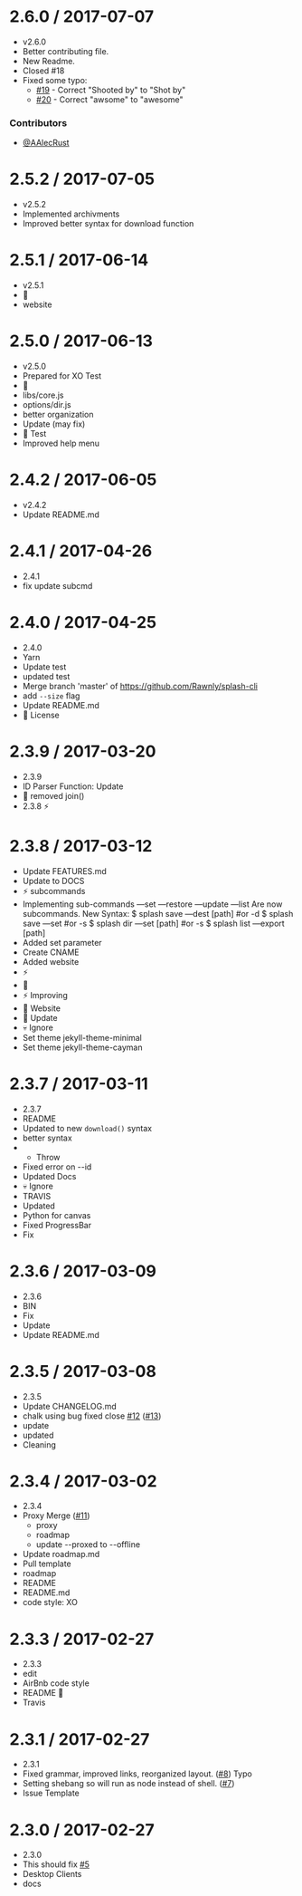 2.6.0 / 2017-07-07
==================
* v2.6.0
* Better contributing file.
* New Readme.
* Closed #18
* Fixed some typo: 
  * [#19](https://github.com/Rawnly/splash-cli/pull/19) - Correct "Shooted by" to "Shot by"
  * [#20](https://github.com/Rawnly/splash-cli/pull/20) - Correct "awsome" to "awesome" 

### Contributors
- [@AAlecRust](https://github.com/AAlecRust)


2.5.2 / 2017-07-05
===================

  * v2.5.2
  * Implemented archivments
  * Improved better syntax for download function

2.5.1 / 2017-06-14
==================

  * v2.5.1
  * :tada:
  * website

2.5.0 / 2017-06-13
==================

  * v2.5.0
  * Prepared for XO Test
  * :tada:
  * libs/core.js
  * options/dir.js
  * better organization
  * Update (may fix)
  * :bug: Test
  * Improved help menu

2.4.2 / 2017-06-05
==================

  * v2.4.2
  * Update README.md

2.4.1 / 2017-04-26
==================

  * 2.4.1
  * fix update subcmd

2.4.0 / 2017-04-25
==================

  * 2.4.0
  * Yarn
  * Update test
  * updated test
  * Merge branch 'master' of https://github.com/Rawnly/splash-cli
  * add `--size` flag
  * Update README.md
  * :scroll: License

2.3.9 / 2017-03-20
==================

  * 2.3.9
  * ID Parser Function: Update
  * :bug: removed join()
  * 2.3.8 :zap:

2.3.8 / 2017-03-12
==================

  * Update FEATURES.md
  * Update to DOCS
  * :zap: subcommands
  * Implementing sub-commands
    —set
    —restore
    —update
    —list
    Are now subcommands.
    New Syntax:
    $ splash save —dest [path] #or -d
    $ splash save —set #or -s
    $ splash dir —set [path] #or -s
    $ splash list —export [path]
  * Added set parameter
  * Create CNAME
  * Added website
  * :zap:
  * :memo:
  * :zap: Improving
  * :construction: Website
  * :memo: Update
  * :skull: Ignore
  * Set theme jekyll-theme-minimal
  * Set theme jekyll-theme-cayman

2.3.7 / 2017-03-11
==================

  * 2.3.7
  * README
  * Updated to new `download()` syntax
  * better syntax
  * + Throw
  * Fixed error on --id
  * Updated Docs
  * :skull: Ignore
  * TRAVIS
  * Updated
  * Python for canvas
  * Fixed ProgressBar
  * Fix

2.3.6 / 2017-03-09
==================

  * 2.3.6
  * BIN
  * Fix
  * Update
  * Update README.md

2.3.5 / 2017-03-08
==================

  * 2.3.5
  * Update CHANGELOG.md
  * chalk using bug fixed close [#12](https://github.com/Rawnly/splash-cli/issues/12) ([#13](https://github.com/Rawnly/splash-cli/issues/13))
  * update
  * updated
  * Cleaning

2.3.4 / 2017-03-02
==================

  * 2.3.4
  * Proxy Merge ([#11](https://github.com/Rawnly/splash-cli/issues/11))
    * proxy
    * roadmap
    * update --proxed to --offline
  * Update roadmap.md
  * Pull template
  * roadmap
  * README
  * README.md
  * code style: XO

2.3.3 / 2017-02-27
==================

  * 2.3.3
  * edit
  * AirBnb code style
  * README :eyes:
  * Travis

2.3.1 / 2017-02-27
==================

  * 2.3.1
  * Fixed grammar, improved links, reorganized layout. ([#8](https://github.com/Rawnly/splash-cli/issues/8))
    Typo
  * Setting shebang so will run as node instead of shell. ([#7](https://github.com/Rawnly/splash-cli/issues/7))
  * Issue Template

2.3.0 / 2017-02-27
==================

  * 2.3.0
  * This should fix [#5](https://github.com/Rawnly/splash-cli/issues/5)
  * Desktop Clients
  * docs
